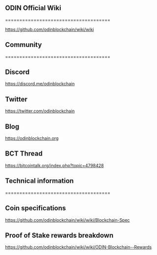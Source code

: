 ## ODIN Official Wiki
=====================================

https://github.com/odinblockchain/wiki/wiki

## Community
=====================================

## Discord
https://discord.me/odinblockchain

## Twitter
https://twitter.com/odinblockchain

## Blog
https://odinblockchain.org

## BCT Thread
https://bitcointalk.org/index.php?topic=4798428

## Technical information
=====================================

## Coin specifications
https://github.com/odinblockchain/wiki/wiki/Blockchain-Spec

## Proof of Stake rewards breakdown
https://github.com/odinblockchain/wiki/wiki/ODIN-Blockchain--Rewards
